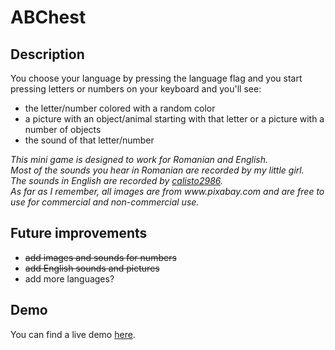 <h1>ABChest</h1>
<h2>Description</h2>
<p>
    You choose your language by pressing the language flag and you start pressing letters or numbers on your keyboard and you'll see: 
    <ul>
        <li>the letter/number colored with a random color</li>
        <li>a picture with an object/animal starting with that letter or a picture with a number of objects</li>
        <li>the sound of that letter/number</li>
    </ul>
    <i> 
        This mini game is designed to work for Romanian and English.<br/> 
        Most of the sounds you hear in Romanian are recorded by my little girl.<br/> 
        The sounds in English are recorded by <a href="https://www.fiverr.com/calisto2986">calisto2986</a>.<br/>
        As far as I remember, all images are from www.pixabay.com and are free to use for commercial and non-commercial use.
    </i>
</p>

<h2>Future improvements</h2>
<p>
    <ul>
        <li><del>add images and sounds for numbers</del></li>
        <li><del>add English sounds and pictures</del></li>
        <li>add more languages?</li>
    </ul>
</p>

<h2>Demo</h2>
<p>
    You can find a live demo <a href="http://codethatcounts.com/_projects/ABChest/">here</a>.
</p>
